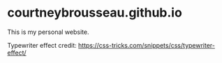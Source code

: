 # courtneybrousseau.github.io
This is my personal website. 

Typewriter effect credit:
https://css-tricks.com/snippets/css/typewriter-effect/
